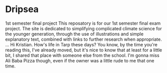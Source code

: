 # Dripsea
1st semester final project
This reposatory is for our 1st semester final exam project. The site is dedicated to simplifying complicated climate science for the younger generation,
through the use of illustrations and simple explanatory text, combined with links to further research when appropriate. 
...
Hi Kristian. How's life in Tarp these days? You know, by the time you're reading this, I've already moved, but it's nice to know that at least for a little 
bit, I shared that place with someone else from the school. I'm gonna miss Ali Baba Pizza though, even if the owner was a little rude to me that one time.
